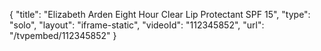 {
    "title": "Elizabeth Arden Eight Hour Clear Lip Protectant SPF 15",
    "type": "solo",
    "layout": "iframe-static",
    "videoId": "112345852",
    "url": "\/tvpembed\/112345852"
}